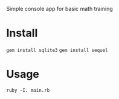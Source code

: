 Simple console app for basic math training
# Install
`gem install sqlite3` 
`gem install sequel`  
# Usage
`ruby -I. main.rb`
